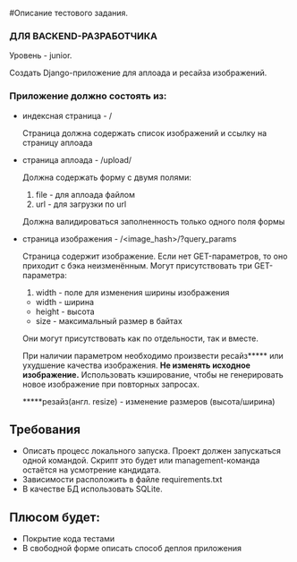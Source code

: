 #Описание тестового задания.

### ДЛЯ BACKEND-РАЗРАБОТЧИКА

Уровень - junior.

Создать Django-приложение для аплоада и ресайза изображений.

### Приложение должно состоять из:

- индексная страница - /

    Страница должна содержать список изображений и ссылку на страницу аплоада

- страница аплоада - /upload/

    Должна содержать форму с двумя полями:

    1. file - для аплоада файлом
    2. url - для загрузки по url

    Должна валидироваться заполненность только одного поля формы

- страница изображения - /<image_hash>/?query_params

    Страница содержит изображение. Если нет GET-параметров, то оно приходит с бэка неизменённым. Могут присутствовать три GET-параметра:

    1. width - поле для изменения ширины изображения
    - width - ширина
    - height - высота
    - size - максимальный размер в байтах

    Они могут присутствовать как по отдельности, так и вместе.

    При наличии параметром необходимо произвести ресайз***** или ухудшение качества изображения. **Не изменять исходное изображение.** Использовать кэширование, чтобы не генерировать новое изображение при повторных запросах.

    *****резайз(англ. resize) - изменение размеров (высота/ширина)

## Требования

- Описать процесс локального запуска. Проект должен запускаться одной командой. Скрипт это будет или management-команда остаётся на усмотрение кандидата.
- Зависимости расположить в файле requirements.txt
- В качестве БД использовать SQLite.

## Плюсом будет:

- Покрытие кода тестами
- В свободной форме описать способ деплоя приложения